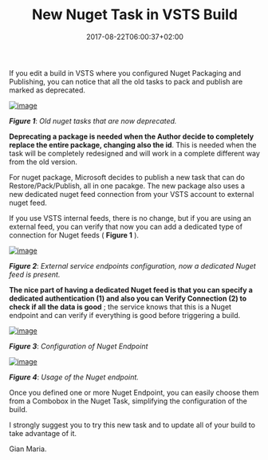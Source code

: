﻿---
title: "New Nuget Task in VSTS Build"
description: ""
date: 2017-08-22T06:00:37+02:00
draft: false
tags: [build,nuget,VSTS]
categories: [Azure DevOps]
---
If you edit a build in VSTS where you configured Nuget Packaging and Publishing, you can notice that all the old tasks to pack and publish are marked as deprecated.

[![image](https://www.codewrecks.com/blog/wp-content/uploads/2017/08/image_thumb-18.png "image")](https://www.codewrecks.com/blog/wp-content/uploads/2017/08/image-18.png)

 ***Figure 1***: *Old nuget tasks that are now deprecated.*

 **Deprecating a package is needed when the Author decide to completely replace the entire package, changing also the id**. This is needed when the task will be completely redesigned and will work in a complete different way from the old version.

For nuget package, Microsoft decides to publish a new task that can do Restore/Pack/Publish, all in one pacakge. The new package also uses a new dedicated nuget feed connection from your VSTS account to external nuget feed.

If you use VSTS internal feeds, there is no change, but if you are using an external feed, you can verify that now you can add a dedicated type of  connection for Nuget feeds ( **Figure 1** ).

[![image](https://www.codewrecks.com/blog/wp-content/uploads/2017/08/image_thumb-19.png "image")](https://www.codewrecks.com/blog/wp-content/uploads/2017/08/image-19.png)

 ***Figure 2***: *External service endpoints configuration, now a dedicated Nuget feed is present.*

 **The nice part of having a dedicated Nuget feed is that you can specify a dedicated authentication (1) and also you can Verify Connection (2) to check if all the data is good** ; the service knows that this is a Nuget endpoint and can verify if everything is good before triggering a build.

[![image](https://www.codewrecks.com/blog/wp-content/uploads/2017/08/image_thumb-20.png "image")](https://www.codewrecks.com/blog/wp-content/uploads/2017/08/image-20.png)

 ***Figure 3***: *Configuration of Nuget Endpoint*

[![image](https://www.codewrecks.com/blog/wp-content/uploads/2017/08/image_thumb-21.png "image")](https://www.codewrecks.com/blog/wp-content/uploads/2017/08/image-21.png)

 ***Figure 4***: *Usage of the Nuget endpoint.*

Once you defined one or more Nuget Endpoint, you can easily choose them from a Combobox in the Nuget Task, simplifying the configuration of the build.

I strongly suggest you to try this new task and to update all of your build to take advantage of it.

Gian Maria.
